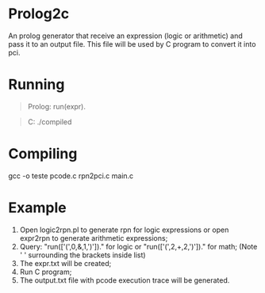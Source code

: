 # Prolog2c
An prolog generator that receive an expression (logic or arithmetic) and pass it to an output file. This file will be used by C program to convert it into pci.

# Running
> Prolog: run(expr).

> C: ./compiled

# Compiling
gcc -o teste pcode.c rpn2pci.c main.c

# Example
1. Open logic2rpn.pl to generate rpn for logic expressions or open expr2rpn to generate arithmetic expressions;
2. Query: "run(['(',0,&,1,')'])." for logic or "run(['(',2,+,2,')'])." for math; (Note ' ' surrounding the brackets inside list)
3. The expr.txt will be created;
4. Run C program;
5. The output.txt file with pcode execution trace will be generated.
